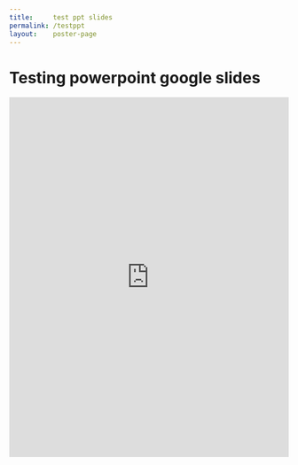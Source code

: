 ```yaml
---
title:     test ppt slides
permalink: /testppt
layout:    poster-page
---
```


# Testing powerpoint google slides

<iframe src="https://docs.google.com/presentation/d/e/2PACX-1vT4vs631B1Dpp_vf8L-Yi5Y87ecKjfT9VsLEY6Pga2wpy-6tNnoxA_M2AgrkP4rrTe8-jNFdm_tdC-y/embed?start=false&loop=false&delayms=60000" frameborder="0" width="100%" height="650" allowfullscreen="true" mozallowfullscreen="true" webkitallowfullscreen="true"></iframe>

